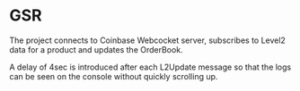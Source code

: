 # GSR
The project connects to Coinbase Webcocket server, subscribes to Level2 data for a product and updates the OrderBook.

A delay of 4sec is introduced after each L2Update message so that the logs can be seen on the console without quickly scrolling up.
